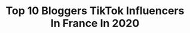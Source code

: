 ---
title: Top 10 Bloggers TikTok Influencers In France In 2020
description: >-
  Find top bloggers TikTok influencers in France in 2020. Most popular hashtags: #blogger #traveltiktok #paris #love.
platform: TikTok
profiles:
  - username: "limitlesssecrets"
    fullname: >-
      Limitlesssecrets
    location: "France"
    followers: 14189
    engagement: 909
    commentsToLikes: 0.215816
    id: ck9dwvka0qqt90j78po69an1j
    verified: false
    hashtags: "#worldtravel, #foodies, #sundaybrunch, #facades"
  - username: "travelinghopper"
    fullname: >-
      Travelling Hopper 
    location: "France"
    followers: 3119
    engagement: 666
    commentsToLikes: 0.010484
    id: ck9dyebk1wwvr0j78aob7yzwt
    verified: false
    hashtags: "#fort, #architechture, #hiking, #travelguide"
  - username: "nathalie_wanders"
    fullname: >-
      Nathalie Roch
    location: "France"
    followers: 17734
    engagement: 819
    commentsToLikes: 0.010013
    id: ck8scvpk2cx5u0j78bfvmq0ka
    verified: false
    hashtags: "#tiktokviral, #montmartre, #christmas, #roma"
  - username: "mlnamel"
    fullname: >-
      Amelmiliani
    location: "France"
    followers: 10402
    engagement: 1079
    commentsToLikes: 0.067482
    id: ck900pejnam5b0j78z5vamzpl
    verified: false
    hashtags: "#ootd, #follow, #animeau, #polo"
  - username: "clairelatour"
    fullname: >-
      Claire Latour 
    location: "France"
    followers: 12584
    engagement: 1038
    commentsToLikes: 0.075288
    id: ck9epuqb6ub4w0j78fj9g3qvx
    verified: false
    hashtags: "#beautytips, #photographie, #sunglasses, #fashioninspo"
  - username: "zozoliina.insta"
    fullname: >-
      Zozoliina
    location: "France"
    followers: 18460
    engagement: 679
    commentsToLikes: 0.049607
    id: ckach9fl6ygny0i787ogxsms5
    verified: false
    hashtags: "#family, #cleopatre, #colissimo, #totalyspies"
  - username: "luluescapes"
    fullname: >-
      Charlotte 🇫🇷🇬🇧
    location: "France"
    followers: 15931
    engagement: 498
    commentsToLikes: 0.048722
    id: cka0ywqhnd61y0i78bta2eawh
    verified: false
    hashtags: "#europe, #stayathome, #hotels, #sonyalpha"
  - username: "angelinkk"
    fullname: >-
      𝓐𝓷𝓰𝓮𝓵-𝓲𝓷𝓴𝓴♡
    location: "France"
    followers: 148393
    engagement: 1250
    commentsToLikes: 0.015133
    id: ck81rzxh4ozpf0j7898coxv75
    verified: false
    hashtags: "#concours, #boucl, #monpetitchat, #acting"
  - username: "grainedemagie"
    fullname: >-
      Mélaine
    location: "France"
    followers: 9811
    engagement: 566
    commentsToLikes: 0.054976
    id: ck961e0lhm67n0j783fi7b78q
    verified: false
    hashtags: "#mymakeup, #love, #tiktokchallenge, #travelwithme"
---